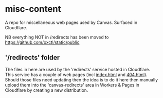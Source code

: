 # misc-content
A repo for miscellaneous web pages used by Canvas. Surfaced in Cloudflare.

NB everything NOT in /redirects has been moved to https://github.com/oxctl/static/public

## '/redirects' folder
The files in here are used by the 'redirects' service hosted in Cloudflare. This service has a couple of web pages (incl [index.html](https://redirect.canvas.ox.ac.uk/index.html) and [404.html](https://redirect.canvas.ox.ac.uk/404)). 
Should those files need updating then the idea is to do it here then manually upload them into the 'canvas-redirects' area in Workers & Pages in Cloudflare by creating a new distribution.
